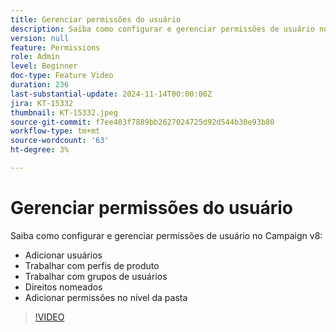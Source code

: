 ```yaml
---
title: Gerenciar permissões do usuário
description: Saiba como configurar e gerenciar permissões de usuário no Campaign v8. Adicione usuários, trabalhe com perfis de produtos, grupos de usuários e direitos nomeados. Adicione permissões no nível da pasta.
version: null
feature: Permissions
role: Admin
level: Beginner
doc-type: Feature Video
duration: 236
last-substantial-update: 2024-11-14T00:00:00Z
jira: KT-15332
thumbnail: KT-15332.jpeg
source-git-commit: f7ee403f7889bb2627024725d92d544b30e93b80
workflow-type: tm+mt
source-wordcount: '63'
ht-degree: 3%

---
```



# Gerenciar permissões do usuário

Saiba como configurar e gerenciar permissões de usuário no Campaign v8:

* Adicionar usuários
* Trabalhar com perfis de produto
* Trabalhar com grupos de usuários
* Direitos nomeados
* Adicionar permissões no nível da pasta

>[!VIDEO](https://video.tv.adobe.com/v/3438198/?learn=on)
